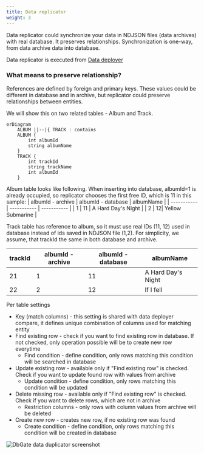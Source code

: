 ```yaml
---
title: Data replicator
weight: 3
---
```


Data replicator could synchronize your data in NDJSON files (data archives) with real database. It preserves relationships. Synchronization is one-way, from data archive data  into database.

Data replicator is executed from [Data deployer](data-deployer)

### What means to preserve relationship?

References are defined by foreign and primary keys. These values could be different in database and in archive, but replicator could preserve relationships between entities.

We will show this on two related tables - Album and Track.

```mermaid
erDiagram
    ALBUM ||--|{ TRACK : contains
    ALBUM {
        int albumId
        string albumName
    }
    TRACK {
        int trackId
        string trackName
        int albumId
    }
```

Album table looks like following. When inserting into database, albumId=1 is already occupied, so replicator chooses the first free ID, which is 11 in this sample:
| albumId - archive    | albumId - database | albumName |
| ----------- | ----------- | ----------- |
| 1      | 11 | A Hard Day's Night       |
| 2   | 12| Yellow Submarine        |


Track table has reference to album, so it must use real IDs (11, 12) used in database instead of ids saved in NDJSON file (1,2). For simplicity, we assume, that trackId the same in both database and archive.


| trackId | albumId - archive    | albumId - database | albumName |
| ----------- | ----------- | ----------- | ----------- |
| 21 | 1      | 11 | A Hard Day's Night       |
| 22 | 2   | 12| If I fell        |

Per table settings
- Key (match columns) - this setting is shared with data deployer compare, it defines unique combination of columns used for matching entity
- Find existing row - check if you want to find existing row in database. If not checked, only operation possible will be to create new row everytime
  - Find condition - define condition, only rows matching this condition will be searched in database
- Update existing row - available only if "Find existing row" is checked. Check if you want to update found row with values from archive
  - Update condition - define condition, only rows matching this condition will be updated
- Delete missing row - available only if "Find existing row" is checked. Check if you want to delete rows, which are not in archive
  - Restriction columns - only rows with column values from archive will be deleted
- Create new row - creates new row, if no existing row was found
  - Create condition - define condition, only rows matching this condition will be created in database

![DbGate data duplicator screenshot](https://media.dbgate.io/img/data-replicator-light.png)


